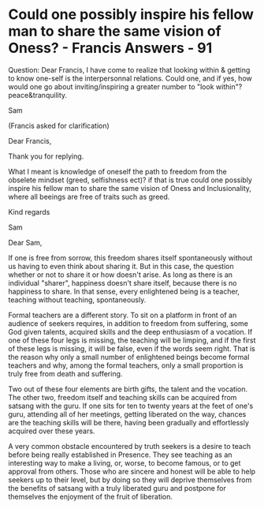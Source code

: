 # Could one possibly inspire his fellow man to share the same vision of Oness? - Francis Answers - 91

Question: Dear Francis, I have come to realize that looking within & getting to know one-self is the interpersonnal relations. Could one, and if yes, how would one go about inviting/inspiring a greater number to "look within"? peace&tranquility.

Sam

(Francis asked for clarification)

Dear Francis,

Thank you for replying.

What I meant is knowledge of oneself the path to freedom from the obselete mindset (greed, selfishness ect)? if that is true could one possibly inspire his fellow man to share the same vision of Oness and Inclusionality, where all beeings are free of traits such as greed.

Kind regards

Sam

Dear Sam,

If one is free from sorrow, this freedom shares itself spontaneously without us having to even think about sharing it. But in this case, the question whether or not to share it or how doesn't arise. As long as there is an individual "sharer", happiness doesn't share itself, because there is no happiness to share. In that sense, every enlightened being is a teacher, teaching without teaching, spontaneously.

Formal teachers are a different story. To sit on a platform in front of an audience of seekers requires, in addition to freedom from suffering, some God given talents, acquired skills and the deep enthusiasm of a vocation. If one of these four legs is missing, the teaching will be limping, and if the first of these legs is missing, it will be false, even if the words seem right. That is the reason why only a small number of enlightened beings become formal teachers and why, among the formal teachers, only a small proportion is truly free from death and suffering.

Two out of these four elements are birth gifts, the talent and the vocation. The other two, freedom itself and teaching skills can be acquired from satsang with the guru. If one sits for ten to twenty years at the feet of one's guru, attending all of her meetings, getting liberated on the way, chances are the teaching skills will be there, having been gradually and effortlessly acquired over these years.

A very common obstacle encountered by truth seekers is a desire to teach before being really established in Presence. They see teaching as an interesting way to make a living, or, worse, to become famous, or to get approval from others. Those who are sincere and honest will be able to help seekers up to their level, but by doing so they will deprive themselves from the benefits of satsang with a truly liberated guru and postpone for themselves the enjoyment of the fruit of liberation.

